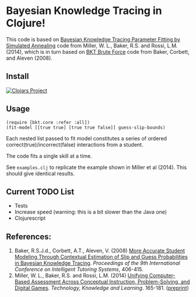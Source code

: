 # Bayesian Knowledge Tracing in Clojure!

This code is based on [Bayesian Knowledge Tracing Parameter Fitting by Simulated
Annealing](https://github.com/wlmiller/BKTSimulatedAnnealing) code from Miller,
W. L., Baker, R.S. and Rossi, L.M. (2014), which is in turn based on [BKT Brute
Force](http://www.columbia.edu/~rsb2162/BKT-BruteForce.zip) code from Baker,
Corbett, and Aleven (2008).

## Install

[![Clojars Project](https://img.shields.io/clojars/v/net.clojars.chrism/bkt.svg)](https://clojars.org/net.clojars.chrism/bkt)

## Usage

```
(require [bkt.core :refer :all])
(fit-model [[true true] [true true false]] guess-slip-bounds)
```

Each nested list passed to fit model constitutes a series of ordered
correct(true)/incorrect(false) interactions from a student.

The code fits a single skill at a time.

See `examples.clj` to replicate the example shown in Miller et al (2014).  This
should give identical results.

## Current TODO List

- Tests
- Increase speed (warning: this is a bit slower than the Java one)
- Clojurescript

## References:  

1.	Baker, R.S.J.d., Corbett, A.T., Aleven, V. (2008) [More Accurate Student Modeling Through Contextual Estimation of Slip and Guess Probabilities in Bayesian Knowledge Tracing](http://dl.acm.org/citation.cfm?id=1426036). _Proceedings of the 9th International Conference on Intelligent Tutoring Systems_, 406-415.
2. Miller, W. L., Baker, R.S. and Rossi, L.M. (2014) [Unifying Computer-Based Assessment Across Conceptual Instruction, Problem-Solving, and Digital Games](http://dx.doi.org/10.1007/s10758-014-9225-5). _Technology, Knowledge and Learning_. 165-181. ([preprint](https://github.com/wlmiller/wlmiller.github.io/raw/master/files/TKNL_final_full.pdf))
